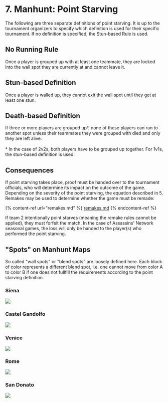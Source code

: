 # 7. Manhunt: Point Starving

The following are three separate definitions of point starving. It is up to the tournament organizers to specify which definition is used for their specific tournament. If no definition is specified, the Stun-based Rule is used.

## No Running Rule

Once a player is grouped up with at least one teammate, they are locked into the wall spot they are currently at and cannot leave it.

## Stun-based Definition

Once a player is walled up, they cannot exit the wall spot until they get at least one stun.

## Death-based Definition

If three or more players are grouped up\*, none of these players can run to another spot unless their teammates they were grouped with died and only they are left alive.\
\
\* In the case of 2v2s, both players have to be grouped up together. For 1v1s, the stun-based definition is used.

## Consequences

If point starving takes place, proof must be handed over to the tournament officials, who will determine its impact on the outcome of the game. Depending on the severity of the point starving, the equation described in 5. Remakes may be used to determine whether the game must be remade:

{% content-ref url="remakes.md" %}
[remakes.md](remakes.md)
{% endcontent-ref %}

If team 2 intentionally point starves (meaning the remake rules cannot be applied), they must forfeit the match. In the case of Assassins' Network seasonal games, the loss will only be handed to the player(s) who performed the point starving.

## "Spots" on Manhunt Maps

So called "wall spots" or "blend spots" are loosely defined here. Each block of color represents a different blend spot, i.e. one cannot move from color A to color B if one does not fullfill the requirements according to the point starving definition.

### Siena

![](.gitbook/assets/siena\_spots.png)

### Castel Gandolfo

![](<.gitbook/assets/castel\_gandolfo\_spots (1).png>)

### Venice

![](<.gitbook/assets/venice\_spots (1).png>)

### Rome

![](.gitbook/assets/rome\_spots.png)

### San Donato

![](<.gitbook/assets/san\_donato\_spots (1).png>)
